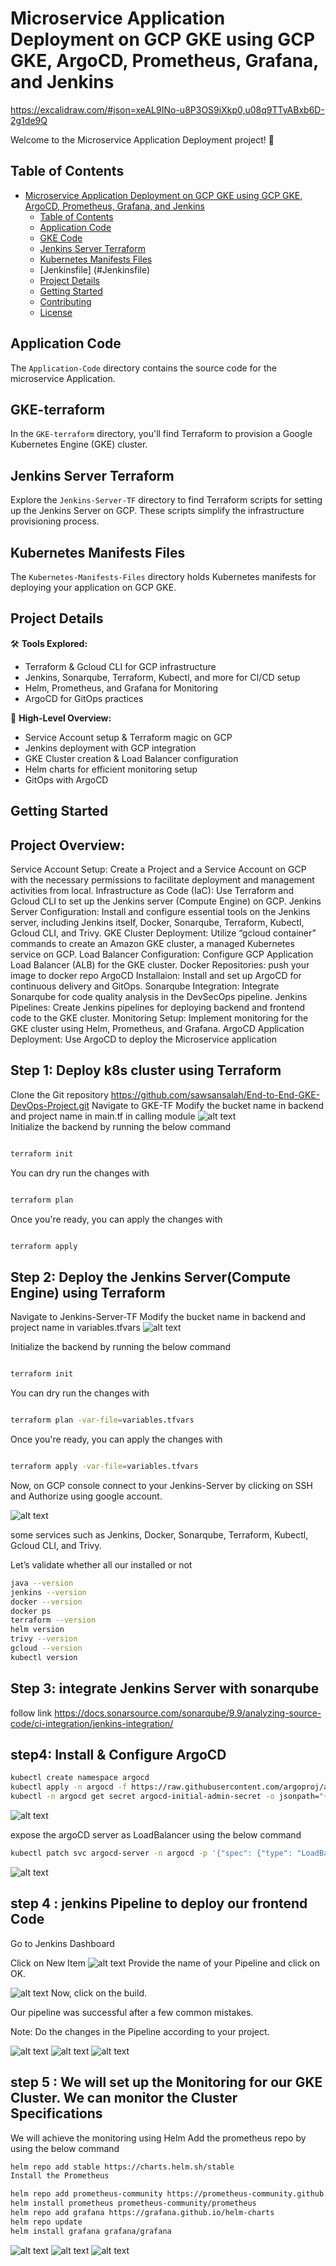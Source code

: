 #  Microservice Application Deployment on GCP GKE using GCP GKE, ArgoCD, Prometheus, Grafana, and Jenkins

https://excalidraw.com/#json=xeAL9INo-u8P3OS9iXkp0,u08q9TTyABxb6D-2g1de9Q

Welcome to the Microservice Application Deployment project! 🚀



## Table of Contents
- [Microservice Application Deployment on GCP GKE using GCP GKE, ArgoCD, Prometheus, Grafana, and Jenkins](#Microservice-application-deployment-on-gcp-gke-using-gcp-gke-argocd-prometheus-grafana-andjenkins)
  - [Table of Contents](#table-of-contents)
  - [Application Code](#application-code)
  - [GKE Code](#GKE-terraform)
  - [Jenkins Server Terraform](#jenkins-server-terraform)
  - [Kubernetes Manifests Files](#kubernetes-manifests-files)
  - [Jenkinsfile] (#Jenkinsfile)
  - [Project Details](#project-details)
  - [Getting Started](#getting-started)
  - [Contributing](#contributing)
  - [License](#license)

## Application Code
The `Application-Code` directory contains the source code for the microservice Application. 

## GKE-terraform
In the `GKE-terraform` directory, you'll find Terraform to provision a Google Kubernetes Engine (GKE) cluster.

## Jenkins Server Terraform
Explore the `Jenkins-Server-TF` directory to find Terraform scripts for setting up the Jenkins Server on GCP. These scripts simplify the infrastructure provisioning process.

## Kubernetes Manifests Files
The `Kubernetes-Manifests-Files` directory holds Kubernetes manifests for deploying your application on GCP GKE.
## Project Details
🛠️ **Tools Explored:**
- Terraform & Gcloud CLI for GCP infrastructure
- Jenkins, Sonarqube, Terraform, Kubectl, and more for CI/CD setup
- Helm, Prometheus, and Grafana for Monitoring
- ArgoCD for GitOps practices

🚢 **High-Level Overview:**
- Service Account setup & Terraform magic on GCP
- Jenkins deployment with GCP integration
- GKE Cluster creation & Load Balancer configuration
- Helm charts for efficient monitoring setup
- GitOps with ArgoCD 


## Getting Started

## Project Overview:

 Service Account Setup: Create a Project and a Service Account on GCP with the necessary permissions to facilitate deployment and management activities from local.
Infrastructure as Code (IaC): Use Terraform and Gcloud CLI to set up the Jenkins server (Compute Engine) on GCP.
Jenkins Server Configuration: Install and configure essential tools on the Jenkins server, including Jenkins itself, Docker, Sonarqube, Terraform, Kubectl, Gcloud CLI, and Trivy.
GKE Cluster Deployment: Utilize “gcloud container” commands to create an Amazon GKE cluster, a managed Kubernetes service on GCP.
Load Balancer Configuration: Configure GCP Application Load Balancer (ALB) for the GKE cluster.
Docker  Repositories: push your image to docker repo
ArgoCD Installaion: Install and set up ArgoCD for continuous delivery and GitOps.
Sonarqube Integration: Integrate Sonarqube for code quality analysis in the DevSecOps pipeline.
Jenkins Pipelines: Create Jenkins pipelines for deploying backend and frontend code to the GKE cluster.
Monitoring Setup: Implement monitoring for the GKE cluster using Helm, Prometheus, and Grafana.
ArgoCD Application Deployment: Use ArgoCD to deploy the Microservice application
## Step 1: Deploy k8s cluster using Terraform
Clone the Git repository https://github.com/sawsansalah/End-to-End-GKE-DevOps-Project.git
Navigate to GKE-TF
Modify the bucket name in backend and project name in main.tf in calling module
![alt text](image.png)        
Initialize the backend by running the below command
```sh

terraform init

```
You can dry run the changes with

```sh

terraform plan

```
Once you're ready, you can apply the changes with

```sh

terraform apply

```
## Step 2: Deploy the Jenkins Server(Compute Engine) using Terraform
Navigate to Jenkins-Server-TF
Modify the bucket name in backend and project name in variables.tfvars
![alt text](image.png)  

Initialize the backend by running the below command
```sh

terraform init

```
You can dry run the changes with

```sh

terraform plan -var-file=variables.tfvars


```
Once you're ready, you can apply the changes with

```sh

terraform apply -var-file=variables.tfvars

```
Now, on GCP console connect to your Jenkins-Server by clicking on SSH and Authorize using google account.

![alt text ](assets/image-1.png)

some services such as Jenkins, Docker, Sonarqube, Terraform, Kubectl, Gcloud CLI, and Trivy.

Let’s validate whether all our installed or not
```sh
java --version
jenkins --version
docker --version
docker ps
terraform --version
helm version
trivy --version
gcloud --version
kubectl version


```
## Step 3: integrate Jenkins Server with sonarqube 

follow link https://docs.sonarsource.com/sonarqube/9.9/analyzing-source-code/ci-integration/jenkins-integration/

## step4:  Install & Configure ArgoCD

```sh
kubectl create namespace argocd
kubectl apply -n argocd -f https://raw.githubusercontent.com/argoproj/argo-cd/v2.4.7/manifests/install.yaml
kubectl -n argocd get secret argocd-initial-admin-secret -o jsonpath="{.data.password}" | base64 -d

```

![alt text](assets/image.png)

 expose the argoCD server as LoadBalancer using the below command
```sh
kubectl patch svc argocd-server -n argocd -p '{"spec": {"type": "LoadBalancer"}}'           
```
![alt text](assets/image-1.png)

## step 4 : jenkins Pipeline to deploy our frontend Code
Go to Jenkins Dashboard

Click on New Item
![alt text](assets/image-2.png)
Provide the name of your Pipeline and click on OK.

![alt text](assets/image-3.png)
Now, click on the build.

Our pipeline was successful after a few common mistakes.

Note: Do the changes in the Pipeline according to your project.

![alt text](assets/image-4.png)
![alt text](assets/image-5.png)
![alt text](assets/image-6.png)

## step 5 : We will set up the Monitoring for our GKE Cluster. We can monitor the Cluster Specifications 

We will achieve the monitoring using Helm
Add the prometheus repo by using the below command

```sh
helm repo add stable https://charts.helm.sh/stable
Install the Prometheus

helm repo add prometheus-community https://prometheus-community.github.io/helm-charts
helm install prometheus prometheus-community/prometheus
helm repo add grafana https://grafana.github.io/helm-charts
helm repo update
helm install grafana grafana/grafana
```

![alt text](assets/image-7.png)
![alt text](assets/image-8.png)
![alt text](assets/image-9.png)